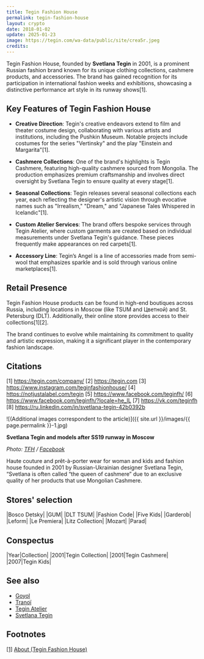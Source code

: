 ```yaml
---
title: Tegin Fashion House
permalink: tegin-fashion-house
layout: crypto
date: 2018-01-02
update: 2025-01-23
image: https://tegin.com/wa-data/public/site/crea5r.jpeg
credits:
---
```


Tegin Fashion House, founded by **Svetlana Tegin** in 2001, is a prominent Russian fashion brand known for its unique clothing collections, cashmere products, and accessories. The brand has gained recognition for its participation in international fashion weeks and exhibitions, showcasing a distinctive performance art style in its runway shows[1].

## Key Features of Tegin Fashion House

- **Creative Direction**: Tegin's creative endeavors extend to film and theater costume design, collaborating with various artists and institutions, including the Pushkin Museum. Notable projects include costumes for the series "Vertinsky" and the play "Einstein and Margarita"[1].

- **Cashmere Collections**: One of the brand's highlights is Tegin Cashmere, featuring high-quality cashmere sourced from Mongolia. The production emphasizes premium craftsmanship and involves direct oversight by Svetlana Tegin to ensure quality at every stage[1].

- **Seasonal Collections**: Tegin releases several seasonal collections each year, each reflecting the designer's artistic vision through evocative names such as "Irrealism," "Dream," and "Japanese Tales Whispered in Icelandic"[1].

- **Custom Atelier Services**: The brand offers bespoke services through Tegin Atelier, where custom garments are created based on individual measurements under Svetlana Tegin's guidance. These pieces frequently make appearances on red carpets[1].

- **Accessory Line**: Tegin’s Angel is a line of accessories made from semi-wool that emphasizes sparkle and is sold through various online marketplaces[1].

## Retail Presence

Tegin Fashion House products can be found in high-end boutiques across Russia, including locations in Moscow (like TSUM and Цветной) and St. Petersburg (DLT). Additionally, their online store provides access to their collections[1][2].

The brand continues to evolve while maintaining its commitment to quality and artistic expression, making it a significant player in the contemporary fashion landscape.

## Citations

[1] https://tegin.com/company/
[2] https://tegin.com
[3] https://www.instagram.com/teginfashionhouse/
[4] https://notjustalabel.com/tegin
[5] https://www.facebook.com/teginfh/
[6] https://www.facebook.com/teginfh/?locale=he_IL
[7] https://vk.com/teginfh
[8] https://ru.linkedin.com/in/svetlana-tegin-42b0392b



![(Additional images correspondent to the article)]({{ site.url }}/images/{{ page.permalink }}-1.jpg)

**Svetlana Tegin and models after SS19 runway in Moscow**

*Photo: [TFH](https://www.facebook.com/teginfh/photos/a.2236197356392089/2236199936391831/?type=3&theater) / [Facebook](https://www.facebook.com/teginfh/photos/a.2236197356392089/2236199936391831/?type=3&theater)*

Haute couture and prêt-à-porter wear for woman and kids and fashion house founded in 2001 by Russian-Ukrainian designer Svetlana Tegin, “Svetlana is often called “the queen of cashmere” due to an exclusive quality of her products that use Mongolian Cashmere.

## Stores' selection

|Bosco Detsky|
|GUM|
|DLT TSUM|
|Fashion Code|
|Five Kids|
|Garderob|
|Leform|
|Le Premiera|
|Litz Collection|
|Mozart|
|Parad|

## Сonspectus

|Year|Collection|
|2001|Tegin Collection|
|2001|Tegin Cashmere|
|2007|Tegin Kids|

## See also

+ [Goyol](goyol)
+ [Tranoï](tranoi)
+ [Tegin Atelier](tegin-atelier)
+ [Svetlana Tegin](tegin-svetlana)

## Footnotes

[[1]](#a1) <span id="f1"></span> [About (Tegin Fashion House)](https://tegin.com/about-tegin/)
